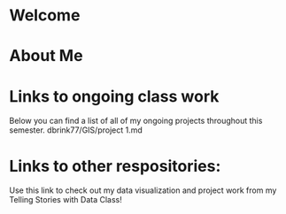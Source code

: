# Welcome



# About Me

#  Links to ongoing class work
Below you can find a list of all of my ongoing projects throughout this semester. 
dbrink77/GIS/project 1.md


# Links to other respositories:
Use this link to check out my data visualization and project work from my Telling Stories with Data Class!

